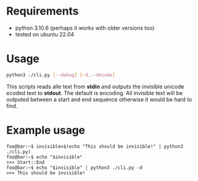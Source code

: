 # Requirements 

- python 3.10.6 (perhaps it works with older versions too)
- tested on ubuntu 22.04

# Usage
```bash 
python3 ./cli.py [--debug] [-d,--decode]
```
This scripts reads alle text from **stdin** and outputs the invisible unicode ecoded text to **stdout**.
The default is encoding. All invisible text will be outputed between a start and end sequence otherwise it would be hard to find.
# Example usage 

```console
foo@bar:~$ invisible=$(echo "This should be invisible!" | python3 ./cli.py)
foo@bar:~$ echo "$invisible"
>>> Start::End
foo@bar:~$ echo "$invisible" | python3 ./cli.py -d
>>> This should be invisible!
```
